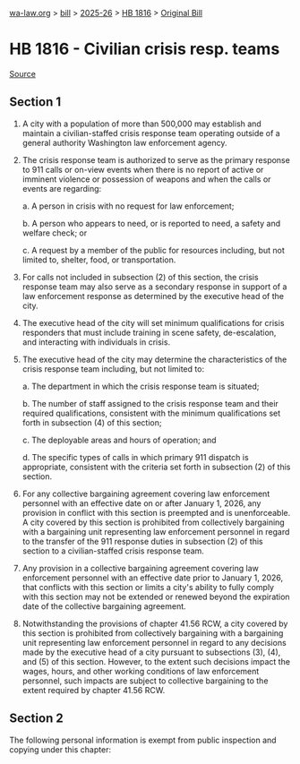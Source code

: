 [wa-law.org](/) > [bill](/bill/) > [2025-26](/bill/2025-26/) > [HB 1816](/bill/2025-26/hb/1816/) > [Original Bill](/bill/2025-26/hb/1816/1/)

# HB 1816 - Civilian crisis resp. teams

[Source](http://lawfilesext.leg.wa.gov/biennium/2025-26/Pdf/Bills/House%20Bills/1816.pdf)

## Section 1
1. A city with a population of more than 500,000 may establish and maintain a civilian-staffed crisis response team operating outside of a general authority Washington law enforcement agency.

2. The crisis response team is authorized to serve as the primary response to 911 calls or on-view events when there is no report of active or imminent violence or possession of weapons and when the calls or events are regarding:

    a. A person in crisis with no request for law enforcement;

    b. A person who appears to need, or is reported to need, a safety and welfare check; or

    c. A request by a member of the public for resources including, but not limited to, shelter, food, or transportation.

3. For calls not included in subsection (2) of this section, the crisis response team may also serve as a secondary response in support of a law enforcement response as determined by the executive head of the city.

4. The executive head of the city will set minimum qualifications for crisis responders that must include training in scene safety, de-escalation, and interacting with individuals in crisis.

5. The executive head of the city may determine the characteristics of the crisis response team including, but not limited to:

    a. The department in which the crisis response team is situated;

    b. The number of staff assigned to the crisis response team and their required qualifications, consistent with the minimum qualifications set forth in subsection (4) of this section;

    c. The deployable areas and hours of operation; and

    d. The specific types of calls in which primary 911 dispatch is appropriate, consistent with the criteria set forth in subsection (2) of this section.

6. For any collective bargaining agreement covering law enforcement personnel with an effective date on or after January 1, 2026, any provision in conflict with this section is preempted and is unenforceable. A city covered by this section is prohibited from collectively bargaining with a bargaining unit representing law enforcement personnel in regard to the transfer of the 911 response duties in subsection (2) of this section to a civilian-staffed crisis response team.

7. Any provision in a collective bargaining agreement covering law enforcement personnel with an effective date prior to January 1, 2026, that conflicts with this section or limits a city's ability to fully comply with this section may not be extended or renewed beyond the expiration date of the collective bargaining agreement.

8. Notwithstanding the provisions of chapter 41.56 RCW, a city covered by this section is prohibited from collectively bargaining with a bargaining unit representing law enforcement personnel in regard to any decisions made by the executive head of a city pursuant to subsections (3), (4), and (5) of this section. However, to the extent such decisions impact the wages, hours, and other working conditions of law enforcement personnel, such impacts are subject to collective bargaining to the extent required by chapter 41.56 RCW.

## Section 2
The following personal information is exempt from public inspection and copying under this chapter:
